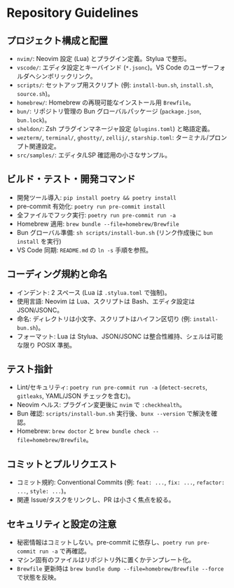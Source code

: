 # Repository Guidelines

## プロジェクト構成と配置
- `nvim/`: Neovim 設定 (Lua) とプラグイン定義。Stylua で整形。
- `vscode/`: エディタ設定とキーバインド (`*.jsonc`)。VS Code のユーザーフォルダへシンボリックリンク。
- `scripts/`: セットアップ用スクリプト (例: `install-bun.sh`, `install.sh`, `source.sh`)。
- `homebrew/`: Homebrew の再現可能なインストール用 `Brewfile`。
- `bun/`: リポジトリ管理の Bun グローバルパッケージ (`package.json`, `bun.lock`)。
- `sheldon/`: Zsh プラグインマネージャ設定 (`plugins.toml`) と略語定義。
- `wezterm/`, `terminal/`, `ghostty/`, `zellij/`, `starship.toml`: ターミナル/プロンプト関連設定。
- `src/samples/`: エディタ/LSP 確認用の小さなサンプル。

## ビルド・テスト・開発コマンド
- 開発ツール導入: `pip install poetry && poetry install`
- pre-commit 有効化: `poetry run pre-commit install`
- 全ファイルでフック実行: `poetry run pre-commit run -a`
- Homebrew 適用: `brew bundle --file=homebrew/Brewfile`
- Bun グローバル準備: `sh scripts/install-bun.sh` (リンク作成後に `bun install` を実行)
- VS Code 同期: `README.md` の `ln -s` 手順を参照。

## コーディング規約と命名
- インデント: 2 スペース (Lua は `.stylua.toml` で強制)。
- 使用言語: Neovim は Lua、スクリプトは Bash、エディタ設定は JSON/JSONC。
- 命名: ディレクトリは小文字、スクリプトはハイフン区切り (例: `install-bun.sh`)。
- フォーマット: Lua は Stylua、JSON/JSONC は整合性維持、シェルは可能な限り POSIX 準拠。

## テスト指針
- Lint/セキュリティ: `poetry run pre-commit run -a` (`detect-secrets`, `gitleaks`, YAML/JSON チェックを含む)。
- Neovim ヘルス: プラグイン変更後に `nvim` で `:checkhealth`。
- Bun 確認: `scripts/install-bun.sh` 実行後、`bunx --version` で解決を確認。
- Homebrew: `brew doctor` と `brew bundle check --file=homebrew/Brewfile`。

## コミットとプルリクエスト
- コミット規約: Conventional Commits (例: `feat: ...`, `fix: ...`, `refactor: ...`, `style: ...`)。
- 関連 Issue/タスクをリンクし、PR は小さく焦点を絞る。

## セキュリティと設定の注意
- 秘密情報はコミットしない。pre-commit に依存し、`poetry run pre-commit run -a` で再確認。
- マシン固有のファイルはリポジトリ外に置くかテンプレート化。
- `Brewfile` 更新時は `brew bundle dump --file=homebrew/Brewfile --force` で状態を反映。
